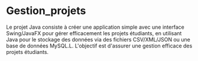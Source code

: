 # Gestion_projets
Le projet Java consiste à créer une application simple avec une interface Swing/JavaFX pour gérer efficacement les projets étudiants, en utilisant Java pour le stockage des données via des fichiers CSV/XML/JSON ou une base de données MySQL.L. L'objectif est d'assurer une gestion efficace des projets étudiants.
